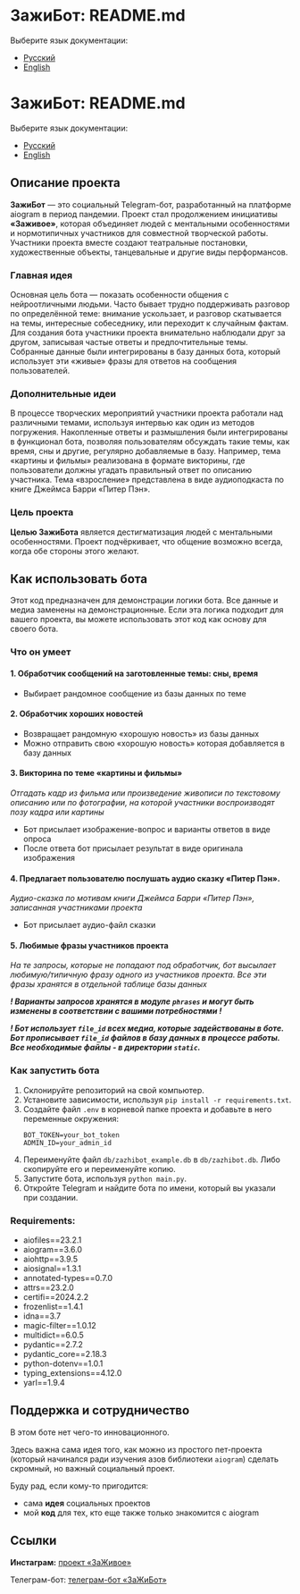 # ЗажиБот: README.md

Выберите язык документации:
- [Русский](README.md)
- [English](README_EN.md)

# ЗажиБот: README.md

Выберите язык документации:
- [Русский](README.md)
- [English](README_EN.md)

## Описание проекта

**ЗажиБот** — это социальный Telegram-бот, разработанный на платформе aiogram в период пандемии. Проект стал продолжением инициативы **«Заживое»**, которая объединяет людей с ментальными особенностями и нормотипичных участников для совместной творческой работы. Участники проекта вместе создают театральные постановки, художественные объекты, танцевальные и другие виды перформансов.

### Главная идея

Основная цель бота — показать особенности общения с нейроотличными людьми. Часто бывает трудно поддерживать разговор по определённой теме: внимание ускользает, и разговор скатывается на темы, интересные собеседнику, или переходит к случайным фактам. Для создания бота участники проекта внимательно наблюдали друг за другом, записывая частые ответы и предпочтительные темы. Собранные данные были интегрированы в базу данных бота, который использует эти «живые» фразы для ответов на сообщения пользователей.

### Дополнительные идеи

В процессе творческих мероприятий участники проекта работали над различными темами, используя интервью как один из методов погружения. Накопленные ответы и размышления были интегрированы в функционал бота, позволяя пользователям обсуждать такие темы, как время, сны и другие, регулярно добавляемые в базу. Например, тема «картины и фильмы» реализована в формате викторины, где пользователи должны угадать правильный ответ по описанию участника. Тема «взросление» представлена в виде аудиоподкаста по книге Джеймса Барри «Питер Пэн».

### Цель проекта

**Целью ЗажиБота** является дестигматизация людей с ментальными особенностями. Проект подчёркивает, что общение возможно всегда, когда обе стороны этого желают.

## Как использовать бота

Этот код предназначен для демонстрации логики бота. Все данные и медиа заменены на демонстрационные. Если эта логика подходит для вашего проекта, вы можете использовать этот код как основу для своего бота.

### Что он умеет

#### 1. Обработчик сообщений на заготовленные темы: сны, время
- Выбирает рандомное сообщение из базы данных по теме
 
#### 2. Обработчик хороших новостей
- Возвращает рандомную «хорошую новость» из базы данных
- Можно отправить свою «хорошую новость» которая добавляется в базу данных

#### 3. Викторина по теме «картины и фильмы»
_Отгадать кадр из фильма или произведение живописи по текстовому описанию или по фотографии, на которой участники воспроизводят позу кадра или картины_
- Бот присылает изображение-вопрос и варианты ответов в виде опроса
- После ответа бот присылает результат в виде оригинала изображения

#### 4. Предлагает пользователю послушать аудио сказку «Питер Пэн».
_Аудио-сказка по мотивам книги Джеймса Барри «Питер Пэн», записанная участниками проекта_
- Бот присылает аудио-файл сказки

#### 5.  Любимые фразы участников проекта
_На те запросы, которые не попадают под обработчик, бот высылает любимую/типичную фразу одного из участников проекта. Все эти фразы хранятся в отдельной таблице базы данных_

**_! Варианты запросов хранятся в модуле ```phrases``` и могут быть изменены в соответствии с вашими потребностями !_**

**_! Бот использует `file_id` всех медиа, которые задействованы в боте. Бот прописывает `file_id` файлов в базу данных в процессе работы. Все необходимые файлы - в директории `static`._**


### Как запустить бота

1. Склонируйте репозиторий на свой компьютер.
2. Установите зависимости, используя `pip install -r requirements.txt`.
3. Создайте файл `.env` в корневой папке проекта и добавьте в него переменные окружения:
    ```
    BOT_TOKEN=your_bot_token
    ADMIN_ID=your_admin_id
    ```
4. Переименуйте файл `db/zazhibot_example.db` в `db/zazhibot.db`. Либо скопируйте его и переименуйте копию.
5. Запустите бота, используя `python main.py`.
6. Откройте Telegram и найдите бота по имени, который вы указали при создании.

### Requirements:
* aiofiles==23.2.1
* aiogram==3.6.0
* aiohttp==3.9.5
* aiosignal==1.3.1
* annotated-types==0.7.0
* attrs==23.2.0
* certifi==2024.2.2
* frozenlist==1.4.1
* idna==3.7
* magic-filter==1.0.12
* multidict==6.0.5
* pydantic==2.7.2
* pydantic_core==2.18.3
* python-dotenv==1.0.1
* typing_extensions==4.12.0
* yarl==1.9.4

## Поддержка и сотрудничество

В этом боте нет чего-то инновационного.

Здесь важна сама идея того, как можно из простого пет-проекта (который начинался ради изучения азов библиотеки `aiogram`) сделать скромный, но важный социальный проект.


Буду рад, если кому-то пригодится:
- сама **идея** социальных проектов
- мой **код** для тех, кто еще также только знакомится с aiogram

## Ссылки

**Инстаграм:** [проект «ЗаЖивое»](http://www.instagram.com/zazhivoe_zarisovki)

Телеграм-бот: [телеграм-бот «ЗаЖиБот»](https://t.me/zazhi_bot)